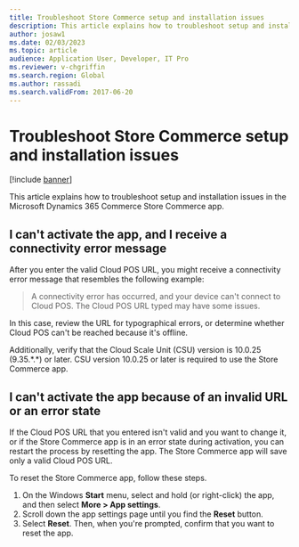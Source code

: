 ```yaml
---
title: Troubleshoot Store Commerce setup and installation issues
description: This article explains how to troubleshoot setup and installation issues in the Microsoft Dynamics 365 Commerce Store Commerce app.
author: josaw1
ms.date: 02/03/2023
ms.topic: article
audience: Application User, Developer, IT Pro
ms.reviewer: v-chgriffin
ms.search.region: Global
ms.author: rassadi
ms.search.validFrom: 2017-06-20
---
```


# Troubleshoot Store Commerce setup and installation issues

[!include [banner](../includes/banner.md)]

This article explains how to troubleshoot setup and installation issues in the Microsoft Dynamics 365 Commerce Store Commerce app.

## I can't activate the app, and I receive a connectivity error message

After you enter the valid Cloud POS URL, you might receive a connectivity error message that resembles the following example:

> A connectivity error has occurred, and your device can't connect to Cloud POS. The Cloud POS URL typed may have some issues.

In this case, review the URL for typographical errors, or determine whether Cloud POS can't be reached because it's offline.

Additionally, verify that the Cloud Scale Unit (CSU) version is 10.0.25 (9.35.\*.\*) or later. CSU version 10.0.25 or later is required to use the Store Commerce app.

## I can't activate the app because of an invalid URL or an error state

If the Cloud POS URL that you entered isn't valid and you want to change it, or if the Store Commerce app is in an error state during activation, you can restart the process by resetting the app. The Store Commerce app will save only a valid Cloud POS URL.

To reset the Store Commerce app, follow these steps.

1. On the Windows **Start** menu, select and hold (or right-click) the app, and then select **More \> App settings**.
2. Scroll down the app settings page until you find the **Reset** button.
3. Select **Reset**. Then, when you're prompted, confirm that you want to reset the app.
